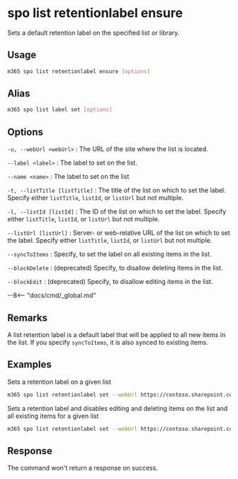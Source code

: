 # spo list retentionlabel ensure

Sets a default retention label on the specified list or library.

## Usage

```sh
m365 spo list retentionlabel ensure [options]
```

## Alias

```sh
m365 spo list label set [options]
```

## Options

`-u, --webUrl <webUrl>`
: The URL of the site where the list is located.

`--label <label>`
: The label to set on the list.

`--name <name>`
: The label to set on the list

`-t, --listTitle [listTitle]`
: The title of the list on which to set the label. Specify either `listTitle`, `listId`, or `listUrl` but not multiple.

`-l, --listId [listId]`
: The ID of the list on which to set the label. Specify either `listTitle`, `listId`, or `listUrl` but not multiple.

`--listUrl [listUrl]`
: Server- or web-relative URL of the list on which to set the label. Specify either `listTitle`, `listId`, or `listUrl` but not multiple.

`--syncToItems`
: Specify, to set the label on all existing items in the list.

`--blockDelete`
: (deprecated) Specify, to disallow deleting items in the list.

`--blockEdit`
: (deprecated) Specify, to disallow editing items in the list.

--8<-- "docs/cmd/_global.md"

## Remarks

A list retention label is a default label that will be applied to all new items in the list. If you specify `syncToItems`, it is also synced to existing items. 

## Examples

Sets a retention label on a given list

```sh
m365 spo list retentionlabel set --webUrl https://contoso.sharepoint.com/sites/project-x --listUrl 'Shared Documents' --name 'Some label'
```

Sets a retention label and disables editing and deleting items on the list and all existing items for a given list

```sh
m365 spo list retentionlabel set --webUrl https://contoso.sharepoint.com/sites/project-x --listTitle 'Documents' --name 'Some label' --blockEdit --blockDelete --syncToItems
```

## Response

The command won't return a response on success.
